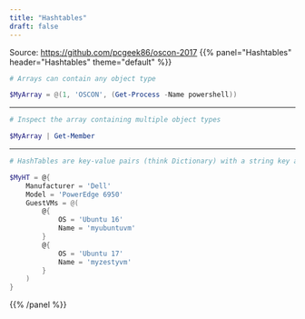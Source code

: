 ```yaml
---
title: "Hashtables"
draft: false
---
```


Source: https://github.com/pcgeek86/oscon-2017
{{% panel="Hashtables" header="Hashtables" theme="default" %}}
```powershell
# Arrays can contain any object type

$MyArray = @(1, 'OSCON', (Get-Process -Name powershell))
```
------------

```powershell
# Inspect the array containing multiple object types

$MyArray | Get-Member
```
------------

```powershell
# HashTables are key-value pairs (think Dictionary) with a string key and any object can be the value. You can also nest HashTables inside HashTables, arrays inside HashTables, and vice versa.

$MyHT = @{
    Manufacturer = 'Dell'
    Model = 'PowerEdge 6950'
    GuestVMs = @(
        @{
            OS = 'Ubuntu 16'
            Name = 'myubuntuvm'
        }
        @{
            OS = 'Ubuntu 17'
            Name = 'myzestyvm'
        }
    )
}
```
{{% /panel %}}
